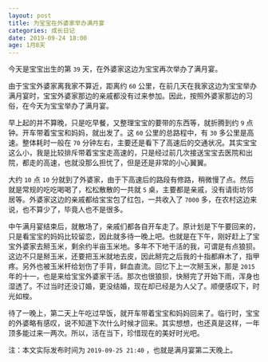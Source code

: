 ```yaml
---
layout: post
title: 为宝宝在外婆家举办满月宴
categories: 成长日记
date: 2019-09-24 18:00
age: 1月8天
---
```


今天是宝宝出生的第 `39` 天，在外婆家这边为宝宝再次举办了满月宴。

<!--more-->

由于宝宝外婆家离我家不算近，距离约 `60` 公里，在前几天在我家这边为宝宝举办满月宴时，宝宝外婆家那边的亲戚都没有过来参加。因此，按照外婆家那边的习俗，在今天为宝宝举办了满月宴。

早上起的并不算晚，只是吃早餐，又整理宝宝的要带的东西等，就折腾到约 `9` 点钟。开车带着宝宝和妈妈，就出发了。这 `60` 公里的总路程中，有 `30` 多公里是高速。整体耗时一般在 `70` 分钟左右，主要还是看下了高速后的交通状况。其实宝宝这么小，我是比较排斥带着宝宝走高速的，只是经过前几次接送宝宝去医院和出院，都走的高速，也就没那么担忧了，但是还是非常的小心翼翼。

大约 `10` 点 `10` 分就到了外婆家，由于下高速后的路段有修路，稍微慢了点。然后就是常规的吃吃喝喝了，松松散散的一共就 `5` 桌，主要都是亲戚，没有请街坊邻居等。外婆家这边的亲戚都给宝宝包了红包，一共收入了 `7000` 多，在农村这边来说，也不算少了，毕竟人也不是很多。

中午满月宴结束后，就散场了，亲戚们都各自开车走了。原计划是下午要回来的，只是看宝宝的妈妈比较留恋，因此就多待一晚上吧。也就是在下午，刚好赶上了宝宝外婆家去掰玉米，剩余约半亩玉米地。多年不下地干活的我，可谓是有点狼狈。这边不只是掰玉米，还要把玉米就地去皮，因此掰完之后我的十指都麻木了，指甲疼。另外也被玉米杆给划伤了手背，鲜血直流。回忆下上一次掰玉米，那是 `2015` 年的十一，也是来给宝宝外婆家干活。那次也很狼狈，快掰完了开始下雨，浑身也湿透了。不过当时还没订婚，更没结婚，现在却已经是为人父了。顺便感叹下，时光如梭。

待了一晚上，第二天上午吃过早饭，就开车带着宝宝和妈妈回来了。临行时，宝宝的外婆略有感叹，说不知道下次什么时候才回来。其实想想，也还真是这样，一年顶多能过来一两次。所以，活在当下，珍惜现在的美好时光吧。

注：本文实际发布时间为 `2019-09-25 21:40` ，也就是满月宴第二天晚上。
